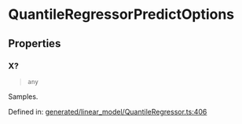 # QuantileRegressorPredictOptions

## Properties

### X?

> `any`

Samples.

Defined in:  [generated/linear\_model/QuantileRegressor.ts:406](https://github.com/transitive-bullshit/scikit-learn-ts/blob/122b3c0/packages/sklearn/src/generated/linear_model/QuantileRegressor.ts#L406)

